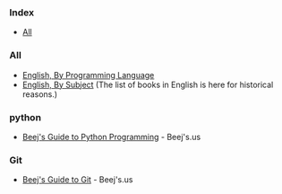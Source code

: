 ### Index

* [All](#all)


### All

* [English, By Programming Language](free-programming-books-langs.md)
* [English, By Subject](free-programming-books-subjects.md)
  (The list of books in English is here for historical reasons.)


### python 

* [Beej's Guide to Python Programming](https://beej.us/guide/bgpython/) - Beej's.us


### Git

* [Beej's Guide to Git](https://beej.us/guide/bggit/) - Beej's.us
